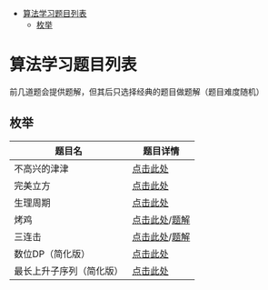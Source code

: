 <!-- @import "[TOC]" {cmd="toc" depthFrom=1 depthTo=6 orderedList=false} -->

<!-- code_chunk_output -->

- [算法学习题目列表](#算法学习题目列表)
  - [枚举](#枚举)

<!-- /code_chunk_output -->

# 算法学习题目列表

前几道题会提供题解，但其后只选择经典的题目做题解（题目难度随机）

## 枚举

| 题目名 | 题目详情 |
|---|---|
| 不高兴的津津 | [点击此处](./枚举题/不高兴的津津.md) |
| 完美立方 | [点击此处](./枚举题/完美立方.md) |
| 生理周期 | [点击此处](./枚举题/生理周期.md) |
| 烤鸡 | [点击此处](https://www.luogu.org/problem/P2089)/[题解](./枚举题/烤鸡.md) |
| 三连击 | [点击此处](https://www.luogu.org/problem/P1008)/[题解](./枚举题/三连击.md) |
| 数位DP（简化版） | [点击此处](./枚举题/数位DP.md) |
| 最长上升子序列（简化版） | [点击此处](./枚举题/最长上升子序列.md) |